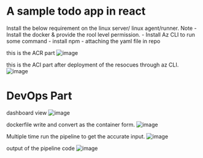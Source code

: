 # A sample todo app in react
Install the below requirement on the linux server/ linux agent/runner.
Note - Install the docker & provide the rool level permission.
     - Install Az CLI to run some command
     - install npm
     - attaching the yaml file in repo



this is the ACR part
![image](https://github.com/user-attachments/assets/d10f9362-832c-40e6-8511-7b4250ff42c8)

this is the ACI part after deployment of the resocues through az CLI.
![image](https://github.com/user-attachments/assets/aba47119-14b2-46f9-96ca-576b63673ad8)


# DevOps Part
dashboard view
![image](https://github.com/user-attachments/assets/e03a04a0-ca69-4c81-a373-77e93b51d91a)

dockerfile write and convert as the container form.
![image](https://github.com/user-attachments/assets/5a424b53-1ca2-416d-9a79-b3d9c0aa87da)

Multiple time run the pipeline to get the accurate input.
![image](https://github.com/user-attachments/assets/0b4b4783-edde-4eb7-8fc0-9d65ed55e66d)

output of the pipeline code
![image](https://github.com/user-attachments/assets/c52903fe-42e6-420d-bb65-d950e152ecb6)




